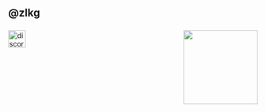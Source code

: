 <h2 align="left">@zlkg</h2>

###

<img align="right" height="150" src="https://i.ibb.co/VBTnFDf/aaaa.jpg"  />

###

<div align="left">
  <img src="https://img.shields.io/static/v1?message=cryola.&logo=discord&label=&color=7289DA&logoColor=white&labelColor=&style=for-the-badge" height="35" alt="discord logo"  />
</div>

###

<br clear="both">

###
